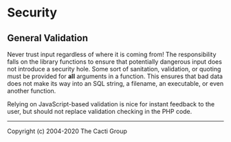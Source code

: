 # Security

## General Validation

Never trust input regardless of where it is coming from! The responsibility
falls on the library functions to ensure that potentially dangerous input does
not introduce a security hole. Some sort of sanitation, validation, or quoting
must be provided for **all** arguments in a function. This ensures that bad
data does not make its way into an SQL string, a filename, an executable, or
even another function.

Relying on JavaScript-based validation is nice for instant feedback to the
user, but should not replace validation checking in the PHP code.

---
Copyright (c) 2004-2020 The Cacti Group
